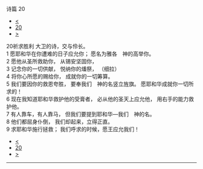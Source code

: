 ﻿





 诗篇 20




* [<](bible/PSA019.md)
* [20](bible/PSA.md)
* [>](bible/PSA021.md)



 
20祈求胜利 大卫的诗，交与伶长。  
1 愿耶和华在你遭难的日子应允你； 愿名为雅各　神的高举你。  
2 愿他从圣所救助你， 从锡安坚固你，  
3 记念你的一切供献， 悦纳你的燔祭， （细拉）   
4 将你心所愿的赐给你， 成就你的一切筹算。  
5 我们要因你的救恩夸胜， 要奉我们　神的名竖立旌旗。 愿耶和华成就你一切所求的！     
6 现在我知道耶和华救护他的受膏者， 必从他的圣天上应允他， 用右手的能力救护他。  
7 有人靠车，有人靠马， 但我们要提到耶和华—我们　神的名。  
8 他们都屈身仆倒， 我们却起来，立得正直。     
9 求耶和华施行拯救； 我们呼求的时候，愿王应允我们！ 
* [<](bible/PSA019.md)
* [20](bible/PSA.md)
* [>](bible/PSA021.md)





---









